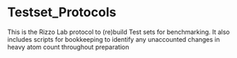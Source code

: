# Testset_Protocols
This is the Rizzo Lab protocol to (re)build Test sets for benchmarking. It also includes scripts for bookkeeping to identify any unaccounted changes in heavy atom count throughout preparation
